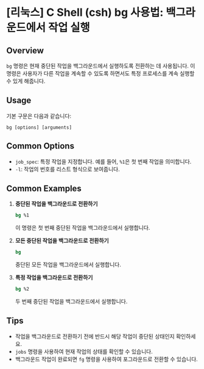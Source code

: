 # [리눅스] C Shell (csh) bg 사용법: 백그라운드에서 작업 실행

## Overview
`bg` 명령은 현재 중단된 작업을 백그라운드에서 실행하도록 전환하는 데 사용됩니다. 이 명령은 사용자가 다른 작업을 계속할 수 있도록 하면서도 특정 프로세스를 계속 실행할 수 있게 해줍니다.

## Usage
기본 구문은 다음과 같습니다:
```
bg [options] [arguments]
```

## Common Options
- `job_spec`: 특정 작업을 지정합니다. 예를 들어, `%1`은 첫 번째 작업을 의미합니다.
- `-l`: 작업의 번호를 리스트 형식으로 보여줍니다.

## Common Examples
1. **중단된 작업을 백그라운드로 전환하기**
   ```csh
   bg %1
   ```
   이 명령은 첫 번째 중단된 작업을 백그라운드에서 실행합니다.

2. **모든 중단된 작업을 백그라운드로 전환하기**
   ```csh
   bg
   ```
   중단된 모든 작업을 백그라운드에서 실행합니다.

3. **특정 작업을 백그라운드로 전환하기**
   ```csh
   bg %2
   ```
   두 번째 중단된 작업을 백그라운드에서 실행합니다.

## Tips
- 작업을 백그라운드로 전환하기 전에 반드시 해당 작업이 중단된 상태인지 확인하세요.
- `jobs` 명령을 사용하여 현재 작업의 상태를 확인할 수 있습니다.
- 백그라운드 작업이 완료되면 `fg` 명령을 사용하여 포그라운드로 전환할 수 있습니다.